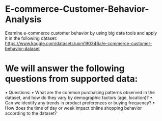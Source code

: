 # E-commerce-Customer-Behavior-Analysis
Examine e-commerce customer behavior by using big data tools and apply it in the following dataset: https://www.kaggle.com/datasets/uom190346a/e-commerce-customer-behavior-dataset

# We will answer the following questions from supported data:
•	Questions:
•	What are the common purchasing patterns observed in the dataset, and how do they vary by demographic factors (age, location)?
•	Can we identify any trends in product preferences or buying frequency?
•	How does the time of day or week impact online shopping behavior according to the dataset?

